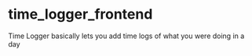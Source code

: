 # time_logger_frontend
Time Logger basically lets you add time logs of what you were doing in a day
